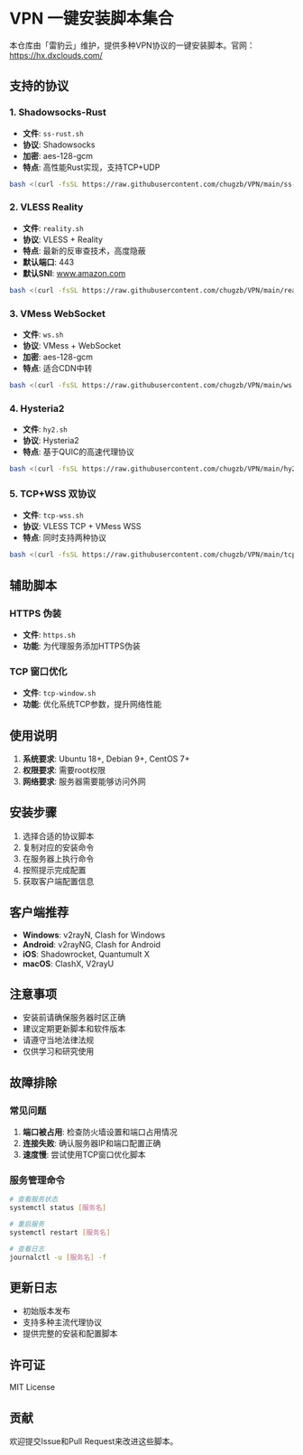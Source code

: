# VPN 一键安装脚本集合

本仓库由「雷豹云」维护，提供多种VPN协议的一键安装脚本。官网：https://hx.dxclouds.com/

## 支持的协议

### 1. Shadowsocks-Rust
- **文件**: `ss-rust.sh`
- **协议**: Shadowsocks
- **加密**: aes-128-gcm
- **特点**: 高性能Rust实现，支持TCP+UDP

```bash
bash <(curl -fsSL https://raw.githubusercontent.com/chugzb/VPN/main/ss-rust.sh)
```

### 2. VLESS Reality
- **文件**: `reality.sh`
- **协议**: VLESS + Reality
- **特点**: 最新的反审查技术，高度隐蔽
- **默认端口**: 443
- **默认SNI**: www.amazon.com

```bash
bash <(curl -fsSL https://raw.githubusercontent.com/chugzb/VPN/main/reality.sh)
```

### 3. VMess WebSocket
- **文件**: `ws.sh`
- **协议**: VMess + WebSocket
- **加密**: aes-128-gcm
- **特点**: 适合CDN中转

```bash
bash <(curl -fsSL https://raw.githubusercontent.com/chugzb/VPN/main/ws.sh)
```

### 4. Hysteria2
- **文件**: `hy2.sh`
- **协议**: Hysteria2
- **特点**: 基于QUIC的高速代理协议

```bash
bash <(curl -fsSL https://raw.githubusercontent.com/chugzb/VPN/main/hy2.sh)
```

### 5. TCP+WSS 双协议
- **文件**: `tcp-wss.sh`
- **协议**: VLESS TCP + VMess WSS
- **特点**: 同时支持两种协议

```bash
bash <(curl -fsSL https://raw.githubusercontent.com/chugzb/VPN/main/tcp-wss.sh)
```

## 辅助脚本

### HTTPS 伪装
- **文件**: `https.sh`
- **功能**: 为代理服务添加HTTPS伪装

### TCP 窗口优化
- **文件**: `tcp-window.sh`
- **功能**: 优化系统TCP参数，提升网络性能

## 使用说明

1. **系统要求**: Ubuntu 18+, Debian 9+, CentOS 7+
2. **权限要求**: 需要root权限
3. **网络要求**: 服务器需要能够访问外网

## 安装步骤

1. 选择合适的协议脚本
2. 复制对应的安装命令
3. 在服务器上执行命令
4. 按照提示完成配置
5. 获取客户端配置信息

## 客户端推荐

- **Windows**: v2rayN, Clash for Windows
- **Android**: v2rayNG, Clash for Android
- **iOS**: Shadowrocket, Quantumult X
- **macOS**: ClashX, V2rayU

## 注意事项

- 安装前请确保服务器时区正确
- 建议定期更新脚本和软件版本
- 请遵守当地法律法规
- 仅供学习和研究使用

## 故障排除

### 常见问题

1. **端口被占用**: 检查防火墙设置和端口占用情况
2. **连接失败**: 确认服务器IP和端口配置正确
3. **速度慢**: 尝试使用TCP窗口优化脚本

### 服务管理命令

```bash
# 查看服务状态
systemctl status [服务名]

# 重启服务
systemctl restart [服务名]

# 查看日志
journalctl -u [服务名] -f
```

## 更新日志

- 初始版本发布
- 支持多种主流代理协议
- 提供完整的安装和配置脚本

## 许可证

MIT License

## 贡献

欢迎提交Issue和Pull Request来改进这些脚本。

